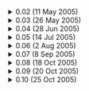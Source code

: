 <details>
     <summary>
           0.02 (11 May 2005)
     </summary>
 
     <p>
           - Official open patch
     </p>
</details>

<details>
     <summary>
           0.03 (26 May 2005)
     </summary>
 
     <p>
            - Bugfix
     </p>
</details>

<details>
     <summary>
            0.04 (28 Jun 2005)
     </summary>
 
     <p>
            - Complete Version
     </p>
</details>

<details>
     <summary>
            0.05 (14 Jul 2005)
     </summary>
 
     <p>
            - Summer Items
            - GM Events
     </p>
</details>

<details>
     <summary>
            0.06 (2 Aug 2005)
     </summary>
 
     <p>
            - Mini games
     </p>
</details>

<details>
     <summary>
            0.07 (8 Sep 2005)
     </summary>
 
     <p>
            - New World - Broa
            - Cody and the Theme Park quest
     </p>
</details>

<details>
     <summary>
            0.08 (18 Oct 2005)
     </summary>
 
     <p>
            - Improved version
            - Critical Numbers Showing (Purple Numbers)
            - Cash Shop Button Working
            - Game Guard Introduced
            - Nexon first appearance
     </p>
</details>

<details>
     <summary>
            0.09 (20 Oct 2005)
     </summary>
 
     <p>
            - Bugfix
     </p>
</details>

<details>
     <summary>
            0.10 (25 Oct 2005)
     </summary>
 
     <p>
            - Halloween Quest
     </p>
</details>
